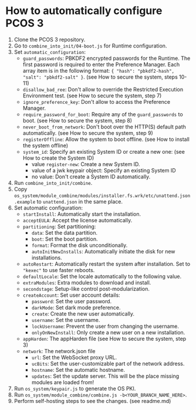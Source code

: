 # How to automatically configure PCOS 3

1. Clone the PCOS 3 repository.
2. Go to `combine_into_init/04-boot.js` for Runtime configuration.
3. Set `automatic_configuration`:
   - `guard_passwords`: PBKDF2 encrypted passwords for the Runtime. The first password is required to enter the Preference Manager. Each array item is in the following format: `{ "hash": "pbkdf2-hash", "salt": "pbkdf2-salt" }`. (see How to secure the system, steps 10-11)
   - `disallow_bad_ree`: Don't allow to override the Restricted Execution Environment test. (see How to secure the system, step 7)
   - `ignore_preference_key`: Don't allow to access the Preference Manager.
   - `require_password_for_boot`: Require any of the `guard_passwords` to boot. (see How to secure the system, step 8)
   - `never_boot_from_network`: Don't boot over the HTTP(S) default path automatically. (see How to secure the system, step 9)
   - `registerOffline`: Allow the system to boot offline. (see How to install the system offline)
   - `system_id`: Specify an existing System ID or create a new one: (see How to create the System ID)
     - value `register-new`: Create a new System ID.
     - value of a jwk keypair object: Specify an existing System ID
     - no value: Don't create a System ID automatically.
4. Run `combine_into_init/combine`.
5. Copy `os_system/module_combine/modules/installer.fs.wrk/etc/unattend.json.example` to `unattend.json` in the same place.
6. Set automatic configuration:
   - `startInstall`: Automatically start the installation.
   - `acceptEULA`: Accept the license automatically.
   - `partitioning`: Set partitioning:
     - `data`: Set the data partition.
     - `boot`: Set the boot partition.
     - `format`: Format the disk unconditionally.
     - `autoInitNewInstalls`: Automatically initiate the disk for new installations.
   - `autoRestart`: Automatically restart the system after installation. Set to `"kexec"` to use faster reboots.
   - `defaultLocale`: Set the locale automatically to the following value.
   - `extraModules`: Extra modules to download and install.
   - `secondstage`: Setup-like control post-modularization.
    - `createAccount`: Set user account details:
      - `password`: Set the user password.
      - `darkMode`: Set dark mode preference.
      - `create`: Create the new user automatically.
      - `username`: Set the username.
      - `lockUsername`: Prevent the user from changing the username.
      - `onlyOnNewInstall`: Only create a new user on a new installation.
    - `appHarden`: The appHarden file (see How to secure the system, step 3)
    - `network`: The network.json file
      - `url`: Set the WebSocket proxy URL.
      - `ucBits`: Set the user-customizable part of the network address.
      - `hostname`: Set the automatic hostname.
      - `updates`: Set the update server. This will be the place missing modules are loaded from!
7. Run `os_system/keypair.js` to generate the OS PKI.
8. Run `os_system/module_combine/combine.js -b<YOUR_BRANCH_NAME_HERE>`.
9. Perform self-hosting steps to see the changes. (see readme.md)